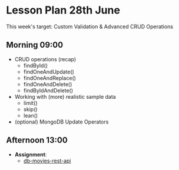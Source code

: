 # Lesson Plan 28th June

This week's target: Custom Validation & Advanced CRUD Operations

## Morning 09:00

+ CRUD operations (recap)
    - findById()
    - findOneAndUpdate()
    - findOneAndReplace()
    - findOneAndDelete()
    - findByIdAndDelete()
+ Working with (more) realistic sample data
    - limit()
    - skip()
    - lean()
+ (optional) MongoDB Update Operators

## Afternoon 13:00

+ **Assignment**:
  - [db-movies-rest-api](https://github.com/FrancoSpeziali/db-movies-rest-api)
